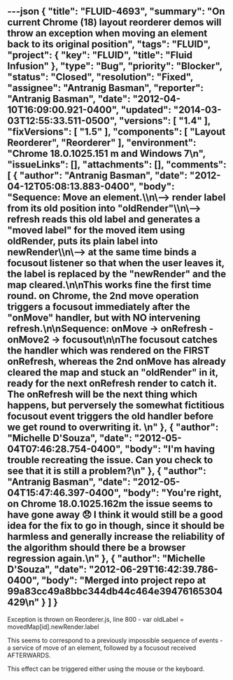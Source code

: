 ---json
{
  "title": "FLUID-4693",
  "summary": "On current Chrome (18) layout reorderer demos will throw an exception when moving an element back to its original position",
  "tags": "FLUID",
  "project": {
    "key": "FLUID",
    "title": "Fluid Infusion"
  },
  "type": "Bug",
  "priority": "Blocker",
  "status": "Closed",
  "resolution": "Fixed",
  "assignee": "Antranig Basman",
  "reporter": "Antranig Basman",
  "date": "2012-04-10T16:09:00.921-0400",
  "updated": "2014-03-03T12:55:33.511-0500",
  "versions": [
    "1.4"
  ],
  "fixVersions": [
    "1.5"
  ],
  "components": [
    "Layout Reorderer",
    "Reorderer"
  ],
  "environment": "Chrome 18.0.1025.151 m and Windows 7\n",
  "issueLinks": [],
  "attachments": [],
  "comments": [
    {
      "author": "Antranig Basman",
      "date": "2012-04-12T05:08:13.883-0400",
      "body": "Sequence: Move an element.\\\n\\--> render label from its old position into \"oldRender\"\\\n\\--> refresh reads this old label and generates a \"moved label\" for the moved item using oldRender, puts its plain label into newRender\\\n\\--> at the same time binds a focusout listener so that when the user leaves it, the label is replaced by the \"newRender\" and the map cleared.\n\nThis works fine the first time round. on Chrome, the 2nd move operation triggers a focusout immediately after the \"onMove\" handler, but with NO intervening refresh.\n\nSequence: onMove -> onRefresh - onMove2 -> focusout\n\nThe focusout catches the handler which was rendered on the FIRST onRefresh, whereas the 2nd onMove has already cleared the map and stuck an \"oldRender\" in it, ready for the next onRefresh render to catch it. The onRefresh will be the next thing which happens, but perversely the somewhat fictitious focusout event triggers the old handler before we get round to overwriting it.&#x20;\n"
    },
    {
      "author": "Michelle D'Souza",
      "date": "2012-05-04T07:46:28.754-0400",
      "body": "I'm having trouble recreating the issue. Can you check to see that it is still a problem?\n"
    },
    {
      "author": "Antranig Basman",
      "date": "2012-05-04T15:47:46.397-0400",
      "body": "You're right, on Chrome 18.0.1025.162m the issue seems to have gone away 😞 I think it would still be a good idea for the fix to go in though, since it should be harmless and generally increase the reliability of the algorithm should there be a browser regression again.\n"
    },
    {
      "author": "Michelle D'Souza",
      "date": "2012-06-29T16:42:39.786-0400",
      "body": "Merged into project repo at 99a83cc49a8bbc344db44c464e39476165304429\n"
    }
  ]
}
---
Exception is thrown on Reorderer.js, line 800 - var oldLabel = movedMap\[id].newRender.label

This seems to correspond to a previously impossible sequence of events - a service of move of an element, followed by a focusout received AFTERWARDS.&#x20;

This effect can be triggered either using the mouse or the keyboard.

        